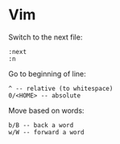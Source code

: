 # Vim

Switch to the next file:

    :next
    :n

Go to beginning of line:

    ^ -- relative (to whitespace)
    0/<HOME> -- absolute

Move based on words:

    b/B -- back a word
    w/W -- forward a word
